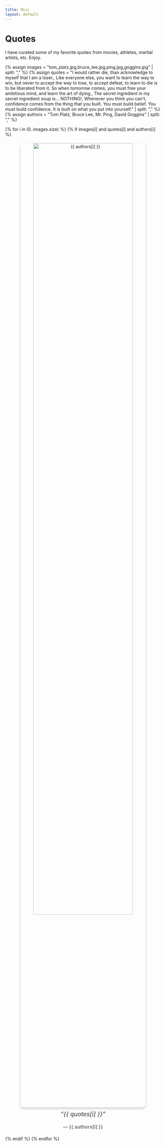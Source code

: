 ```yaml
---
title: Misc
layout: default
---
```


# Quotes

I have curated some of my favorite quotes from movies, athletes, martial artists, etc. Enjoy.

{% assign images = "tom_platz.jpg,bruce_lee.jpg,ping.jpg,goggins.jpg" | split: "," %}
{% assign quotes = "I would rather die, than acknowledge to myself that I am a loser., Like everyone else, you want to learn the way to win, but never to accept the way to lose, to accept defeat, to learn to die is to be liberated from it. So when tomorrow comes, you must free your ambitious mind, and learn the art of dying., The secret ingredient in my secret ingredient soup is... NOTHING!, Whenever you think you can't, confidence comes from the thing that you built. You must build belief. You must build confidence. It is built on what you put into yourself." | split: "," %}
{% assign authors = "Tom Platz, Bruce Lee, Mr. Ping, David Goggins" | split: "," %}

{% for i in (0..images.size) %}
  {% if images[i] and quotes[i] and authors[i] %}
  <div class="image-quote">
    <img src="{{ site.baseurl }}/assets/images/quotes/{{ images[i] }}" alt="{{ authors[i] }}">
    <p class="quote">“{{ quotes[i] }}”</p>
    <p class="author">— {{ authors[i] }}</p>
  </div>
  {% endif %}
{% endfor %}

<style>
.image-quote {
  text-align: center;
  margin: 20px 0;
}

.image-quote img {
  width: 80%;
  max-width: 600px;
  height: auto;
  border-radius: 10px;
  box-shadow: 0 4px 8px rgba(0, 0, 0, 0.2);
}

.quote {
  font-style: italic;
  font-size: 1.4em;
  margin-top: 10px;
  color: #333;
}

.author {
  font-size: 1.1em;
  font-weight: bold;
  margin-top: 5px;
  color: #777;
}
</style>
